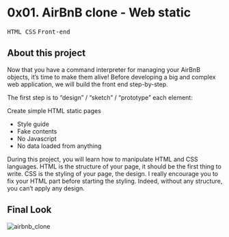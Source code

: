 # 0x01. AirBnB clone - Web static

<kbd> HTML </kbd> <kbd>CSS</kbd> <kbd>Front-end</kbd>

## About this project

Now that you have a command interpreter for managing your AirBnB objects, it’s time to make them alive! Before developing a big and complex web application, we will build the front end step-by-step.

The first step is to “design” / “sketch” / “prototype” each element:

Create simple HTML static pages

* Style guide
* Fake contents
* No Javascript
* No data loaded from anything

During this project, you will learn how to manipulate HTML and CSS languages. HTML is the structure of your page, it should be the first thing to write. CSS is the styling of your page, the design. I really encourage you to fix your HTML part before starting the styling. Indeed, without any structure, you can’t apply any design.

## Final Look
![airbnb_clone](https://github.com/Jarabi/AirBnB_clone/assets/20296571/857c2c02-d460-4dd7-818c-768522c70c2a)
